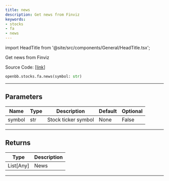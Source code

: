 ```yaml
---
title: news
description: Get news from Finviz
keywords:
- stocks
- fa
- news
---
```


import HeadTitle from '@site/src/components/General/HeadTitle.tsx';

<HeadTitle title="stocks.fa.news - Reference | OpenBB SDK Docs" />

Get news from Finviz

Source Code: [[link](https://github.com/OpenBB-finance/OpenBBTerminal/tree/main/openbb_terminal/stocks/fundamental_analysis/finviz_model.py#L122)]

```python wordwrap
openbb.stocks.fa.news(symbol: str)
```

---

## Parameters

| Name | Type | Description | Default | Optional |
| ---- | ---- | ----------- | ------- | -------- |
| symbol | str | Stock ticker symbol | None | False |


---

## Returns

| Type | Description |
| ---- | ----------- |
| List[Any] | News |
---

